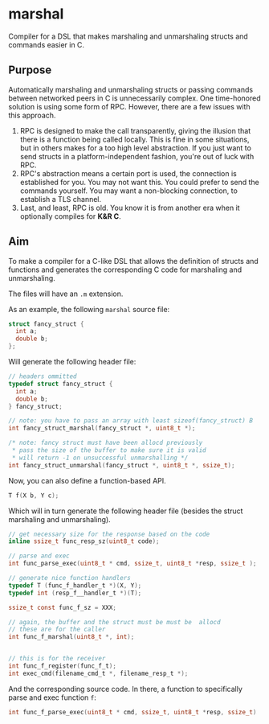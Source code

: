# marshal
Compiler for a DSL that makes marshaling and unmarshaling structs and commands easier in C.

## Purpose
Automatically marshaling and unmarshaling structs or passing commands between networked peers in C is unnecessarily complex.
One time-honored solution is using some form of RPC. However, there are a few issues with this approach.

  1. RPC is designed to make the call transparently, giving the illusion that there is a function being called locally. This is fine in some situations, but in others makes for a too high level abstraction. If you just want to send structs in a platform-independent fashion, you're out of luck with RPC.
  2. RPC's abstraction means a certain port is used, the connection is established for you. You may not want this. You could prefer to send the commands yourself. You may want a non-blocking connection, to establish a TLS channel.
  3. Last, and least, RPC is old. You know it is from another era when it optionally compiles for **K&R C**.

## Aim
To make a compiler for a C-like DSL that allows the definition of structs and functions and generates the corresponding C code for marshaling and unmarshaling.

The files will have an `.m` extension.

As an example, the following `marshal` source file:

```C
struct fancy_struct {
  int a;
  double b;
};
```

Will generate the following header file:

```C
// headers ommitted
typedef struct fancy_struct {
  int a;
  double b;
} fancy_struct;

// note: you have to pass an array with least sizeof(fancy_struct) B
int fancy_struct_marshal(fancy_struct *, uint8_t *);

/* note: fancy struct must have been allocd previously
 * pass the size of the buffer to make sure it is valid
 * will return -1 on unsuccessful unmarshalling */
int fancy_struct_unmarshal(fancy_struct *, uint8_t *, ssize_t);
```


Now, you can also define a function-based API.

```C
T f(X b, Y c);
```

Which will in turn generate the following header file (besides the struct marshaling and unmarshaling).

```C
// get necessary size for the response based on the code
inline ssize_t func_resp_sz(uint8_t code);

// parse and exec
int func_parse_exec(uint8_t * cmd, ssize_t, uint8_t *resp, ssize_t );

// generate nice function handlers
typedef T (func_f_handler_t *)(X, Y);
typedef int (resp_f__handler_t *)(T);

ssize_t const func_f_sz = XXX;

// again, the buffer and the struct must be must be  allocd
// these are for the caller
int func_f_marshal(uint8_t *, int);


// this is for the receiver
int func_f_register(func_f_t);
int exec_cmd(filename_cmd_t *, filename_resp_t *);
```

And the corresponding source code. In there, a function to specifically parse and exec function `f`:
```C
int func_f_parse_exec(uint8_t * cmd, ssize_t, uint8_t *resp, ssize_t)
```
